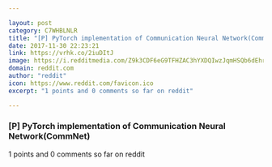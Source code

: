 ```yaml
---

layout: post
category: C7WHBLNLR
title: "[P] PyTorch implementation of Communication Neural Network(CommNet) "
date: 2017-11-30 22:23:21
link: https://vrhk.co/2iuDItJ
image: https://i.redditmedia.com/Z9k3CDF6eG9TFHZAC3hYXDQIwzJqmHSQb6dEhr4HtBI.jpg?w=320&s=f9c84a04fdb45d6e3a6247d538b7e7c1
domain: reddit.com
author: "reddit"
icon: https://www.reddit.com/favicon.ico
excerpt: "1 points and 0 comments so far on reddit"

---
```


### [P] PyTorch implementation of Communication Neural Network(CommNet) 

1 points and 0 comments so far on reddit